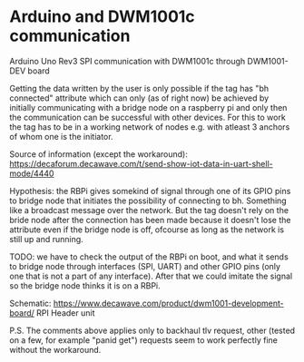 # Arduino and DWM1001c communication

Arduino Uno Rev3 SPI communication with DWM1001c through DWM1001-DEV board

Getting the data written by the user is only possible if the tag has "bh connected" attribute
which can only (as of right now) be achieved by initially communicating with a bridge node on a
raspberry pi and only then the communication can be successful with other devices.
For this to work the tag has to be in a working network of nodes e.g. with atleast 3 anchors of whom one is
the initiator.

Source of information (except the workaround): https://decaforum.decawave.com/t/send-show-iot-data-in-uart-shell-mode/4440
    
Hypothesis: the RBPi gives somekind of signal through one of its GPIO pins to bridge node that initiates the
possibility of connecting to bh. Something like a broadcast message over the network. But the tag doesn't rely on
the bride node after the connection has been made because it doesn't lose the attribute even if the bridge node is off, ofcourse
as long as the network is still up and running.
  
TODO: we have to check the output of the RBPi on boot, and what it sends to bridge node through interfaces (SPI, UART) 
and other GPIO pins (only one that is not a part of any interface). After that we could imitate the signal so the bridge 
node thinks it is on a RBPi.

Schematic: https://www.decawave.com/product/dwm1001-development-board/  RPI Header unit

P.S. The comments above applies only to backhaul tlv request, other (tested on a few, for example "panid get") requests 
seem to work perfectly fine without the workaround.
